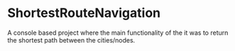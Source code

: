 # ShortestRouteNavigation
A console based project where the main functionality of the it was to return the shortest path between the cities/nodes.
